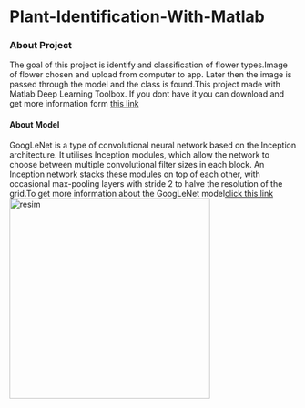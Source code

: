 # Plant-Identification-With-Matlab

### About Project
The goal of this project is identify and classification of flower types.Image of flower chosen and upload from computer to app. Later then the image is passed through the model and the class is found.This project made with Matlab Deep Learning Toolbox. If you dont have it you can download and get more information form [this link](https://www.mathworks.com/products/deep-learning.html)
#### About Model
GoogLeNet is a type of convolutional neural network based on the Inception architecture. It utilises Inception modules, which allow the network to choose between multiple convolutional filter sizes in each block. An Inception network stacks these modules on top of each other, with occasional max-pooling layers with stride 2 to halve the resolution of the grid.To get more information about the GoogLeNet model[click this link](https://www.geeksforgeeks.org/understanding-googlenet-model-cnn-architecture/)
<img width="352" alt="resim" src="https://user-images.githubusercontent.com/52162324/103408711-b632bc80-4b74-11eb-99b5-b80486dca661.png">
